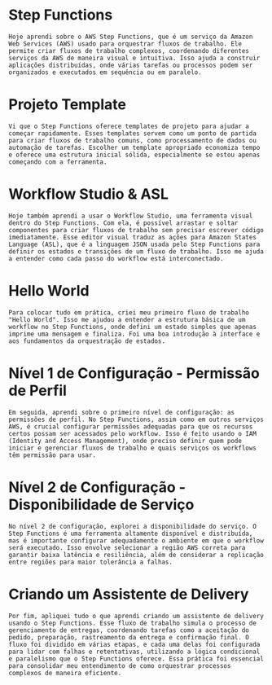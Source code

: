 # Step Functions

    Hoje aprendi sobre o AWS Step Functions, que é um serviço da Amazon Web Services (AWS) usado para orquestrar fluxos de trabalho. Ele permite criar fluxos de trabalho complexos, coordenando diferentes serviços da AWS de maneira visual e intuitiva. Isso ajuda a construir aplicações distribuídas, onde várias tarefas ou processos podem ser organizados e executados em sequência ou em paralelo.

# Projeto Template

    Vi que o Step Functions oferece templates de projeto para ajudar a começar rapidamente. Esses templates servem como um ponto de partida para criar fluxos de trabalho comuns, como processamento de dados ou automação de tarefas. Escolher um template apropriado economiza tempo e oferece uma estrutura inicial sólida, especialmente se estou apenas começando com a ferramenta.

# Workflow Studio & ASL

    Hoje também aprendi a usar o Workflow Studio, uma ferramenta visual dentro do Step Functions. Com ela, é possível arrastar e soltar componentes para criar fluxos de trabalho sem precisar escrever código imediatamente. Esse editor visual traduz as ações para Amazon States Language (ASL), que é a linguagem JSON usada pelo Step Functions para definir os estados e transições de um fluxo de trabalho. Isso me ajuda a entender como cada passo do workflow está interconectado.

# Hello World

    Para colocar tudo em prática, criei meu primeiro fluxo de trabalho "Hello World". Isso me ajudou a entender a estrutura básica de um workflow no Step Functions, onde defini um estado simples que apenas imprime uma mensagem e finaliza. Foi uma boa introdução à interface e aos fundamentos da orquestração de estados.

# Nível 1 de Configuração - Permissão de Perfil

    Em seguida, aprendi sobre o primeiro nível de configuração: as permissões de perfil. No Step Functions, assim como em outros serviços AWS, é crucial configurar permissões adequadas para que os recursos certos possam ser acessados pelo workflow. Isso é feito usando o IAM (Identity and Access Management), onde preciso definir quem pode iniciar e gerenciar fluxos de trabalho e quais serviços os workflows têm permissão para usar.

# Nível 2 de Configuração - Disponibilidade de Serviço

    No nível 2 de configuração, explorei a disponibilidade do serviço. O Step Functions é uma ferramenta altamente disponível e distribuída, mas é importante configurar adequadamente o ambiente em que o workflow será executado. Isso envolve selecionar a região AWS correta para garantir baixa latência e resiliência, além de considerar a replicação entre regiões para maior tolerância a falhas.

# Criando um Assistente de Delivery

    Por fim, apliquei tudo o que aprendi criando um assistente de delivery usando o Step Functions. Esse fluxo de trabalho simula o processo de gerenciamento de entregas, coordenando tarefas como a aceitação do pedido, preparação, rastreamento da entrega e confirmação final. O fluxo foi dividido em várias etapas, e cada uma delas foi configurada para lidar com falhas e retentativas, utilizando a lógica condicional e paralelismo que o Step Functions oferece. Essa prática foi essencial para consolidar meu entendimento de como orquestrar processos complexos de maneira eficiente.
